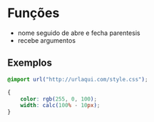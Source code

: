 # Funções

* nome seguido de abre e fecha parentesis
* recebe argumentos

## Exemplos
```css
@import url("http://urlaqui.com/style.css");

{
    color: rgb(255, 0, 100);
    width: calc(100% - 10px);
}
```